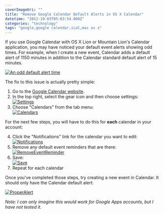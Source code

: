 ```yaml
---
coverImageUri: ""
title: "Remove Google Calendar Default Alerts in OS X Calendar"
datetime: "2012-10-03T05:03:54.000Z"
categories: "technology"
tags: "google,google calendar,ical,mac os x"
---
```


If you use Google Calendar with OS X Lion or Mountain Lion's Calendar application, you may have noticed your default event alerts showing odd times. For example, when I create a new event, Calendar adds a default alert of 1150 minutes in addition to the Calendar standard default alert of 15 minutes.

[![](http://assets.brandonmartinez.com/brandonmartinez/2012/10/IncorrectDefaultAlert.jpg "An odd default alert time")](http://assets.brandonmartinez.com/brandonmartinez/2012/10/IncorrectDefaultAlert.jpg)

The fix to this issue is actually pretty simple:

1. Go to the [Google Calendar website](http://calendar.google.com/).
2. In the top right, select the gear icon and then choose settings:  
    [![](http://assets.brandonmartinez.com/brandonmartinez/2012/10/Settings.jpg "Settings")](http://assets.brandonmartinez.com/brandonmartinez/2012/10/Settings.jpg)
3. Choose "Calendars" from the tab menu:  
    [![](http://assets.brandonmartinez.com/brandonmartinez/2012/10/Calendars.jpg "Calendars")](http://assets.brandonmartinez.com/brandonmartinez/2012/10/Calendars.jpg)

For the next few steps, you will have to do this for **each** calendar in your account:

4. Click the "Notifications" link for the calendar you want to edit:  
    [![](http://assets.brandonmartinez.com/brandonmartinez/2012/10/Notifications-575x178.jpg "Notifications")](http://assets.brandonmartinez.com/brandonmartinez/2012/10/Notifications.jpg)
5. Remove any default event reminders that are there:  
    [![](http://assets.brandonmartinez.com/brandonmartinez/2012/10/RemoveEventReminder-575x72.jpg "RemoveEventReminder")](http://assets.brandonmartinez.com/brandonmartinez/2012/10/RemoveEventReminder.jpg)
6. Save:  
    [![](http://assets.brandonmartinez.com/brandonmartinez/2012/10/Save.jpg "Save")](http://assets.brandonmartinez.com/brandonmartinez/2012/10/Save.jpg)
7. Repeat for each calendar

Once you've completed those steps, try creating a new event in Calendar. It should only have the Calendar default alert:

[![](http://assets.brandonmartinez.com/brandonmartinez/2012/10/ProperAlert.jpg "ProperAlert")](http://assets.brandonmartinez.com/brandonmartinez/2012/10/ProperAlert.jpg)

_Note: I can only imagine this would work for Google Apps accounts, but I have not tested it._
